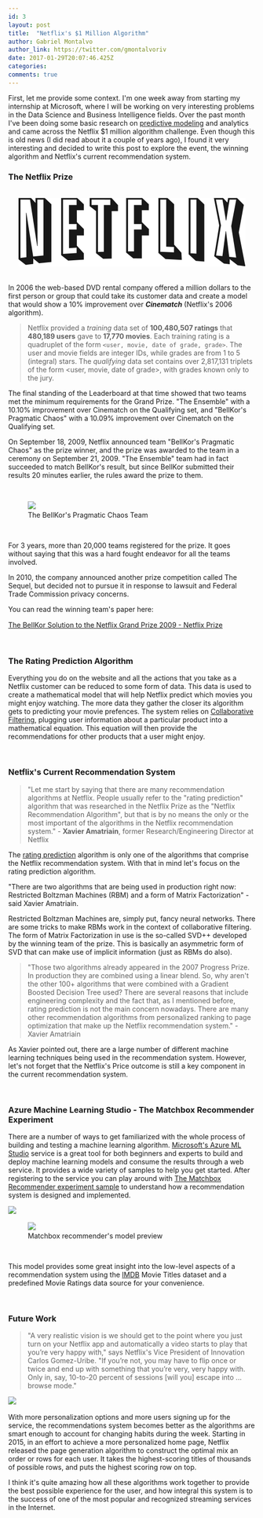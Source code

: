 ```yaml
---
id: 3
layout: post
title:  "Netflix's $1 Million Algorithm"
author: Gabriel Montalvo
author_link: https://twitter.com/gmontalvoriv
date: 2017-01-29T20:07:46.425Z
categories:
comments: true
---
```


First, let me provide some context. I'm one week away from starting my internship at Microsoft, where I will be working on very interesting problems in the Data Science and Business Intelligence fields. Over the past month I've been doing some basic research on [predictive modeling](https://en.wikipedia.org/wiki/Predictive_modelling) and analytics and came across the Netflix $1 million algorithm challenge. Even though this is old news (I did read about it a couple of years ago), I found it very interesting and decided to write this post to explore the event, the winning algorithm and Netflix's current recommendation system.

### The Netflix Prize

<br>

<center><img src="/assets/posts/images/netflix.png"></center>

<br>

In 2006 the web-based DVD rental company offered a million dollars to the first person or group that could take its customer data and create a model that would show a 10% improvement over ***Cinematch*** (Netflix's 2006 algorithm).

> Netflix provided a *training* data set of **100,480,507 ratings** that **480,189 users** gave to **17,770 movies**.  Each training rating is a quadruplet of the form `<user, movie, date of grade, grade>`. The user and movie fields are integer IDs, while grades are from 1 to 5 (integral) stars. The *qualifying* data set contains over 2,817,131 triplets of the form <user, movie, date of grade>, with grades known only to the jury. 

The final standing of the Leaderboard at that time showed that two teams met the minimum requirements for the Grand Prize. "The Ensemble" with a 10.10% improvement over Cinematch on the Qualifying set, and "BellKor's Pragmatic Chaos" with a 10.09% improvement over Cinematch on the Qualifying set.

On September 18, 2009, Netflix announced team "BellKor's Pragmatic Chaos" as the prize winner, and the prize was awarded to the team in a ceremony on September 21, 2009. "The Ensemble" team had in fact succeeded to match BellKor's result, but since BellKor submitted their results 20 minutes earlier, the rules award the prize to them.

<br>
<figure>
  <img src="https://digit.hbs.org/wp-content/uploads/sites/2/2015/10/bigcheck.jpg" data-action="zoom">
  <figcaption>The BellKor's Pragmatic Chaos Team</figcaption>
</figure><br>

For 3 years, more than 20,000 teams registered for the prize. It goes without saying that this was a hard fought endeavor for all the teams involved.

In 2010, the company announced another prize competition called The Sequel, but decided not to pursue it in response to lawsuit and Federal Trade Commission privacy concerns.

You can read the winning team's paper here: 

[The BellKor Solution to the Netﬂix Grand Prize 2009 - Netflix Prize](http://www.netflixprize.com/assets/GrandPrize2009_BPC_BellKor.pdf)

<br>

### The Rating Prediction Algorithm

Everything you do on the website and all the actions that you take as a Netflix customer can be reduced to some form of data. This data is used to create a mathematical model that will help Netflix predict which movies you might enjoy watching. The more data they gather the closer its algorithm gets to predicting your movie prefences. The system relies on [Collaborative Filtering](https://en.wikipedia.org/wiki/Collaborative_filtering), plugging user information about a particular product into a mathematical equation. This equation will then provide the recommendations for other products that a user might enjoy.

<br>

### Netflix's Current Recommendation System

> "Let me start by saying that there are many recommendation algorithms at Netflix. People usually refer to the "rating prediction" algorithm that was researched in the Netflix Prize as the "Netflix Recommendation Algorithm", but that is by no means the only or the most important of the algorithms in the Netflix recommendation system." - <b>Xavier Amatriain</b>, former Research/Engineering Director at Netflix

The <u>rating prediction</u> algorithm is only one of the algorithms that comprise the Netflix recommendation system. With that in mind let's focus on the rating prediction algorithm.

"There are two algorithms that are being used in production right now: Restricted Boltzman Machines (RBM) and a form of Matrix Factorization" - said Xavier Amatriain. 

Restricted Boltzman Machines are, simply put, fancy neural networks. There are some tricks to make RBMs work in the context of collaborative filtering. The form of Matrix Factorization in use is the so-called SVD++ developed by the winning team of the prize. This is basically an asymmetric form of SVD that can make use of implicit information (just as RBMs do also).

> "Those two algorithms already appeared in the 2007 Progress Prize. In production they are combined using a linear blend. So, why aren't the other 100+ algorithms that were combined with a Gradient Boosted Decision Tree used? There are several reasons that include engineering complexity and the fact that, as I mentioned before, rating prediction is not the main concern nowadays. There are many other recommendation algorithms from personalized ranking to page optimization that make up the Netflix recommendation system." - Xavier Amatriain

As Xavier pointed out, there are a large number of different machine learning techniques being used in the recommendation system. However, let's not forget that the Netflix's Price outcome is still a key component in the current recommendation system.

<br>

### Azure Machine Learning Studio - The Matchbox Recommender Experiment

There are a number of ways to get familiarized with the whole process of building and testing a machine learning algorithm. [Microsoft's Azure ML Studio](https://studio.azureml.net/) service is a great tool for both beginners and experts to build and deploy machine learning models and consume the results through a web service. It provides a wide variety of samples to help you get started. After registering to the service you can play around with [The Matchbox Recommender experiment sample](https://gallery.cortanaintelligence.com/Experiment/3a02931f94114f47b4512dd9179b515e) to understand how a recommendation system is designed and implemented.

<img src="{{ site.baseurl }}/assets/posts/images/data-ratings.png" data-action="zoom">

<br>

<figure>
  <img src="{{ site.baseurl }}/assets/posts/images/model-1.png" data-action="zoom">
  <figcaption>Matchbox recommender's model preview</figcaption>
</figure>

<br>

This model provides some great insight into the low-level aspects of a recommendation system using the [IMDB](http://www.imdb.com/) Movie Titles dataset and a predefined Movie Ratings data source for your convenience.

<br>

### Future Work

> "A very realistic vision is we should get to the point where you just turn on your Netflix app and automatically a video starts to play that you’re very happy with," says Netflix's Vice President of Innovation Carlos Gomez-Uribe. "If you’re not, you may have to flip once or twice and end up with something that you’re very, very happy with. Only in, say, 10-to-20 percent of sessions [will you] escape into ... browse mode."

<img src="{{ site.baseurl }}/assets/posts/images/netflix-homescreen.jpg" data-action="zoom">

With more personalization options and more users signing up for the service, the recommendations system becomes better as the algorithms are smart enough to account for changing habits during the week. Starting in 2015, in an effort to achieve a more personalized home page, Netflix released the page generation algorithm to construct the optimal mix an order or rows for each user. It takes the highest-scoring titles of thousands of possible rows, and puts the highest scoring row on top.

I think it's quite amazing how all these algorithms work together to provide the best possible experience for the user, and how integral this system is to the success of one of the most popular and recognized streaming services in the Internet.